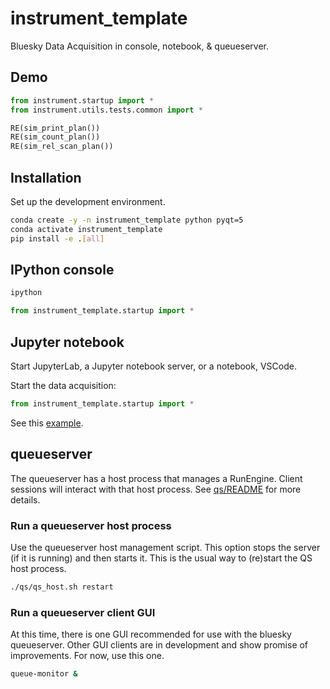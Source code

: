 # instrument_template

Bluesky Data Acquisition in console, notebook, & queueserver.

## Demo

```py
from instrument.startup import *
from instrument.utils.tests.common import *

RE(sim_print_plan())
RE(sim_count_plan())
RE(sim_rel_scan_plan())
```

## Installation

Set up the development environment.

```bash
conda create -y -n instrument_template python pyqt=5
conda activate instrument_template
pip install -e .[all]
```

## IPython console

```bash
ipython
```

```py
from instrument_template.startup import *
```

## Jupyter notebook

Start JupyterLab, a Jupyter notebook server, or a notebook, VSCode.

Start the data acquisition:

```py
from instrument_template.startup import *
```

See this [example](./docs/source/demo.ipynb).

## queueserver

The queueserver has a host process that manages a RunEngine. Client sessions
will interact with that host process.  See [qs/README](./qs/README.md) for more
details.

### Run a queueserver host process

Use the queueserver host management script.  This option stops the server (if it
is running) and then starts it.  This is the usual way to (re)start the QS host
process.

```bash
./qs/qs_host.sh restart
```

### Run a queueserver client GUI

At this time, there is one GUI recommended for use with the bluesky queueserver.
Other GUI clients are in development and show promise of improvements.  For now,
use this one.

```bash
queue-monitor &
```
